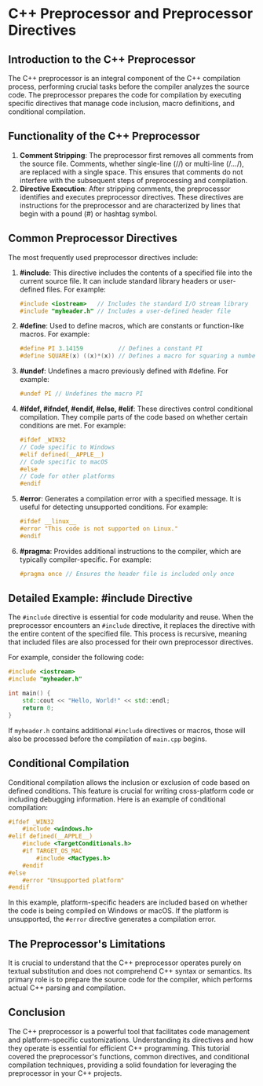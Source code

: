 
# C++ Preprocessor and Preprocessor Directives

## Introduction to the C++ Preprocessor

The C++ preprocessor is an integral component of the C++ compilation process, performing crucial tasks before the compiler analyzes the source code. The preprocessor prepares the code for compilation by executing specific directives that manage code inclusion, macro definitions, and conditional compilation.

## Functionality of the C++ Preprocessor

1. **Comment Stripping**: The preprocessor first removes all comments from the source file. Comments, whether single-line (//) or multi-line (/*...*/), are replaced with a single space. This ensures that comments do not interfere with the subsequent steps of preprocessing and compilation.
2. **Directive Execution**: After stripping comments, the preprocessor identifies and executes preprocessor directives. These directives are instructions for the preprocessor and are characterized by lines that begin with a pound (#) or hashtag symbol.

## Common Preprocessor Directives

The most frequently used preprocessor directives include:

1. **#include**: This directive includes the contents of a specified file into the current source file. It can include standard library headers or user-defined files. For example:

   ```cpp
   #include <iostream>   // Includes the standard I/O stream library
   #include "myheader.h" // Includes a user-defined header file
   ```

2. **#define**: Used to define macros, which are constants or function-like macros. For example:

   ```cpp
   #define PI 3.14159          // Defines a constant PI
   #define SQUARE(x) ((x)*(x)) // Defines a macro for squaring a number
   ```

3. **#undef**: Undefines a macro previously defined with #define. For example:

   ```cpp
   #undef PI // Undefines the macro PI
   ```

4. **#ifdef, #ifndef, #endif, #else, #elif**: These directives control conditional compilation. They compile parts of the code based on whether certain conditions are met. For example:

   ```cpp
   #ifdef _WIN32
   // Code specific to Windows
   #elif defined(__APPLE__)
   // Code specific to macOS
   #else
   // Code for other platforms
   #endif
   ```

5. **#error**: Generates a compilation error with a specified message. It is useful for detecting unsupported conditions. For example:

   ```cpp
   #ifdef __linux__
   #error "This code is not supported on Linux."
   #endif
   ```

6. **#pragma**: Provides additional instructions to the compiler, which are typically compiler-specific. For example:

   ```cpp
   #pragma once // Ensures the header file is included only once
   ```

## Detailed Example: #include Directive

The `#include` directive is essential for code modularity and reuse. When the preprocessor encounters an `#include` directive, it replaces the directive with the entire content of the specified file. This process is recursive, meaning that included files are also processed for their own preprocessor directives.

For example, consider the following code:

```cpp
#include <iostream>
#include "myheader.h"

int main() {
    std::cout << "Hello, World!" << std::endl;
    return 0;
}
```

If `myheader.h` contains additional `#include` directives or macros, those will also be processed before the compilation of `main.cpp` begins.

## Conditional Compilation

Conditional compilation allows the inclusion or exclusion of code based on defined conditions. This feature is crucial for writing cross-platform code or including debugging information. Here is an example of conditional compilation:

```cpp
#ifdef _WIN32
    #include <windows.h>
#elif defined(__APPLE__)
    #include <TargetConditionals.h>
    #if TARGET_OS_MAC
        #include <MacTypes.h>
    #endif
#else
    #error "Unsupported platform"
#endif
```

In this example, platform-specific headers are included based on whether the code is being compiled on Windows or macOS. If the platform is unsupported, the `#error` directive generates a compilation error.

## The Preprocessor's Limitations

It is crucial to understand that the C++ preprocessor operates purely on textual substitution and does not comprehend C++ syntax or semantics. Its primary role is to prepare the source code for the compiler, which performs actual C++ parsing and compilation.

## Conclusion

The C++ preprocessor is a powerful tool that facilitates code management and platform-specific customizations. Understanding its directives and how they operate is essential for efficient C++ programming. This tutorial covered the preprocessor's functions, common directives, and conditional compilation techniques, providing a solid foundation for leveraging the preprocessor in your C++ projects.

